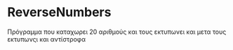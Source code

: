 # ReverseNumbers

Πρόγραμμα που καταχωρει 20 αριθμούς και τους εκτυπωνει και μετα τους εκτυπωνςι και αντίστροφα

